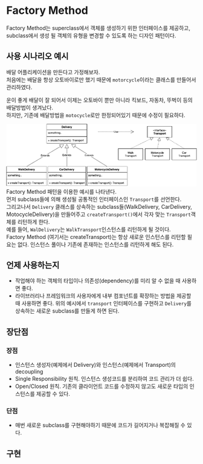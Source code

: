# Factory Method
Factory Method는 superclass에서 객체를 생성하기 위한 인터페이스를 제공하고, subclass에서 생성 될 객체의 유형을 변경할 수 있도록 하는 디자인 패턴이다.

## 사용 시나리오 예시 
배달 어플리케이션을 만든다고 가정해보자.  
처음에는 배달을 항상 오토바이로만 했기 때문에 `motorcycle`이라는 클래스를 만들어서 관리하였다. 

운이 좋게 배달이 잘 되어서 이제는 오토바이 뿐만 아니라 킥보드, 자동차, 뚜벅이 등의 배달방법이 생겨났다.   
하지만, 기존에 배달방법을 `motocycle`로만 한정되어있기 때문에 수정이 필요하다.  


![factory_method](resource/factocy_method.png)
Factory Method 패턴을 이용한 예시를 나타낸다.  
먼저 subclass들에 의해 생성될 공통적인 인터페이스인 `Transport`를 선언한다.  
그리고나서 `Delivery` 클래스를 상속하는 subclass들(WalkDelivery, CarDelivery, MotocycleDelivery)을 만들어주고 `createTransport()`에서 각자 맞는 `Transport`객체를 리턴하게 한다.  
예를 들어, `WalDelivery`는 `WalkTransport`인스턴스를 리턴하게 될 것이다.  
Factory Method (여기서는 createTransport)는 항상 새로운 인스턴스를 리턴할 필요는 없다. 인스턴스 풀이나 기존에 존재하는 인스턴스를 리턴하게 해도 된다.  


## 언제 사용하는지

- 작업해야 하는 객체의 타입이나 의존성(dependency)를 미리 알 수 없을 때 사용하면 좋다.  
- 라이브러리나 프레임워크의 사용자에게 내부 컴포넌트를 확장하는 방법을 제공할 때 사용하면 좋다.
  위의 예시에서 `transport` 인터페이스를 구현하고 `Delivery`를 상속하는 새로운 subclass를 만들게 하면 된다.


## 장단점
### 장점

- 인스턴스 생성자(예제에서 Delivery)와 인스턴스(예제에서 Transport)의 decoupling
- Single Responsibility 원칙. 인스턴스 생성코드를 분리하여 코드 관리가 더 쉽다.
- Open/Closed 원칙. 기존의 클라이언트 코드를 수정하지 않고도 새로운 타입의 인스턴스를 제공할 수 있다. 

### 단점

- 매번 새로운 subclass를 구현해야하기 때문에 코드가 길어지거나 복잡해질 수 있다.

## 구현 
